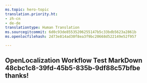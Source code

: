 ```yaml
---
ms.topic: hero-topic
translation.priority.ht:
- zh-cn
- de-de
translationtype: Human Translation
ms.sourcegitcommit: 6d0c93de85535206255147b5c33bdb5623a2861b
ms.openlocfilehash: 2d73e814ad30f8ea3f9bc20668d522149e52f957

---
```

## OpenLocalization Workflow Test MarkDown 48cbc1c8-39fd-45b5-835b-9df88c57bfbe thanks!



<!--HONumber=Aug16_HO5-->


